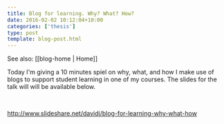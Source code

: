 ```yaml
---
title: Blog for learning. Why? What? How?
date: 2016-02-02 10:12:04+10:00
categories: ['thesis']
type: post
template: blog-post.html
---
```


See also: [[blog-home | Home]]

Today I'm giving a 10 minutes spiel on why, what, and how I make use of blogs to support student learning in one of my courses. The slides for the talk will will be available below.

 

http://www.slideshare.net/davidj/blog-for-learning-why-what-how